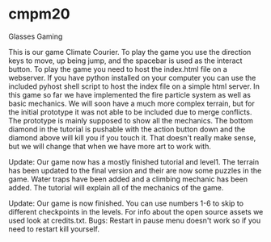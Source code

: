 # cmpm20
Glasses Gaming

  This is our game Climate Courier.  To play the game you use the direction keys to move, up being jump, and the spacebar is used as the interact button. To play the game you need to host the index.html file on a webserver.  If you have python installed on your computer you can use the included pyhost shell script to host the index file on a simple html server.
  In this game so far we have implemented the fire particle system as well as basic mechanics.  We will soon have a much more complex terrain, but for the initial prototype it was not able to be included due to merge conflicts. 
The prototype is mainly supposed to show all the mechanics.  The bottom diamond in the tutorial is pushable with the action button down and the diamond above will kill you if you touch it.  That doesn't really make sense, but we will change that when we have more art to work with.

Update:
  Our game now has a mostly finished tutorial and level1. The terrain has been updated to the final version and their are now some puzzles in the game.  Water traps have been added and a climbing mechanic has been added.  The tutorial will explain all of the mechanics of the game.
 
Update:
  Our game is now finished.  You can use numbers 1-6 to skip to different checkpoints in the levels. For info about the open source assets we used look at credits.txt.
Bugs:
  Restart in pause menu doesn't work so if you need to restart kill yourself.
